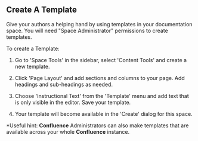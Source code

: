 ## Create A Template 



Give your authors a helping hand by using templates in your documentation space. You will need "Space Administrator" permissions to create templates.

To create a Template:

1. Go to 'Space Tools' in the sidebar, select 'Content Tools' and create a new template.

2. Click 'Page Layout' and add sections and columns to your page. Add headings and sub-headings as needed. 

3. Choose 'Instructional Text' from the 'Template' menu and add text that is only visible in the editor. Save your template.

4. Your template will become available in the 'Create' dialog for this space.


*Useful hint: **Confluence** Administrators can also make templates that are available across your whole **Confluence** instance.
